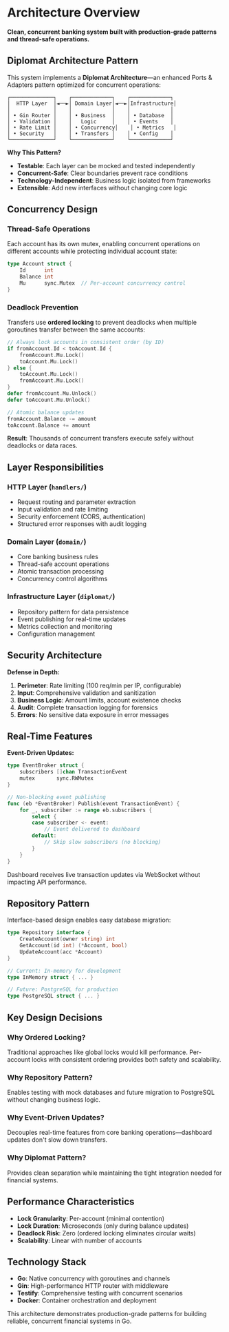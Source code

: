 # Architecture Overview

**Clean, concurrent banking system built with production-grade patterns and thread-safe operations.**

## Diplomat Architecture Pattern

This system implements a **Diplomat Architecture**—an enhanced Ports & Adapters pattern optimized for concurrent operations:

```
┌──────────────┐    ┌─────────────┐    ┌─────────────┐
│  HTTP Layer  │◄──►│ Domain Layer│◄──►│Infrastructure│
│              │    │             │    │             │
│ • Gin Router │    │ • Business  │    │ • Database  │
│ • Validation │    │   Logic     │    │ • Events    │
│ • Rate Limit │    │ • Concurrency│    │ • Metrics   │
│ • Security   │    │ • Transfers │    │ • Config    │
└──────────────┘    └─────────────┘    └─────────────┘
```

**Why This Pattern?**
- **Testable**: Each layer can be mocked and tested independently
- **Concurrent-Safe**: Clear boundaries prevent race conditions
- **Technology-Independent**: Business logic isolated from frameworks
- **Extensible**: Add new interfaces without changing core logic

## Concurrency Design

### Thread-Safe Operations
Each account has its own mutex, enabling concurrent operations on different accounts while protecting individual account state:

```go
type Account struct {
    Id      int
    Balance int
    Mu      sync.Mutex  // Per-account concurrency control
}
```

### Deadlock Prevention
Transfers use **ordered locking** to prevent deadlocks when multiple goroutines transfer between the same accounts:

```go
// Always lock accounts in consistent order (by ID)
if fromAccount.Id < toAccount.Id {
    fromAccount.Mu.Lock()
    toAccount.Mu.Lock()
} else {
    toAccount.Mu.Lock()
    fromAccount.Mu.Lock()
}
defer fromAccount.Mu.Unlock()
defer toAccount.Mu.Unlock()

// Atomic balance updates
fromAccount.Balance -= amount
toAccount.Balance += amount
```

**Result**: Thousands of concurrent transfers execute safely without deadlocks or data races.

## Layer Responsibilities

### HTTP Layer (`handlers/`)
- Request routing and parameter extraction
- Input validation and rate limiting
- Security enforcement (CORS, authentication)
- Structured error responses with audit logging

### Domain Layer (`domain/`)
- Core banking business rules
- Thread-safe account operations
- Atomic transaction processing
- Concurrency control algorithms

### Infrastructure Layer (`diplomat/`)
- Repository pattern for data persistence
- Event publishing for real-time updates
- Metrics collection and monitoring
- Configuration management

## Security Architecture

**Defense in Depth:**

1. **Perimeter**: Rate limiting (100 req/min per IP, configurable)
2. **Input**: Comprehensive validation and sanitization  
3. **Business Logic**: Amount limits, account existence checks
4. **Audit**: Complete transaction logging for forensics
5. **Errors**: No sensitive data exposure in error messages

## Real-Time Features

**Event-Driven Updates:**
```go
type EventBroker struct {
    subscribers []chan TransactionEvent
    mutex       sync.RWMutex
}

// Non-blocking event publishing
func (eb *EventBroker) Publish(event TransactionEvent) {
    for _, subscriber := range eb.subscribers {
        select {
        case subscriber <- event:
            // Event delivered to dashboard
        default:
            // Skip slow subscribers (no blocking)
        }
    }
}
```

Dashboard receives live transaction updates via WebSocket without impacting API performance.

## Repository Pattern

Interface-based design enables easy database migration:

```go
type Repository interface {
    CreateAccount(owner string) int
    GetAccount(id int) (*Account, bool)  
    UpdateAccount(acc *Account)
}

// Current: In-memory for development
type InMemory struct { ... }

// Future: PostgreSQL for production
type PostgreSQL struct { ... }
```

## Key Design Decisions

### **Why Ordered Locking?**
Traditional approaches like global locks would kill performance. Per-account locks with consistent ordering provides both safety and scalability.

### **Why Repository Pattern?**
Enables testing with mock databases and future migration to PostgreSQL without changing business logic.

### **Why Event-Driven Updates?**  
Decouples real-time features from core banking operations—dashboard updates don't slow down transfers.

### **Why Diplomat Pattern?**
Provides clean separation while maintaining the tight integration needed for financial systems.

## Performance Characteristics

- **Lock Granularity**: Per-account (minimal contention)
- **Lock Duration**: Microseconds (only during balance updates)
- **Deadlock Risk**: Zero (ordered locking eliminates circular waits)
- **Scalability**: Linear with number of accounts

## Technology Stack

- **Go**: Native concurrency with goroutines and channels
- **Gin**: High-performance HTTP router with middleware
- **Testify**: Comprehensive testing with concurrent scenarios
- **Docker**: Container orchestration and deployment

This architecture demonstrates production-grade patterns for building reliable, concurrent financial systems in Go.